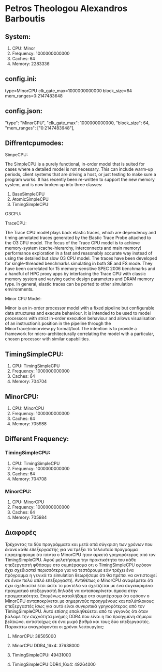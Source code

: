 # Petros Theologou Alexandros Barboutis

## System:
1. CPU: Minor 
2. Frequency: 1000000000000
3. Caches: 64
4. Memory: 2283336

## config.ini:
type=MinorCPU
clk_gate_max=1000000000000
block_size=64
mem_ranges=0:2147483648

## config.json: 
"type": "MinorCPU",
"clk_gate_max": 1000000000000,
"block_size": 64,
"mem_ranges": ["0:2147483648"],

## Diffrentcpumodes:
SimpeCPU:

The SimpleCPU is a purely functional, in-order model that is suited for cases where a detailed model is not necessary. This can include warm-up periods, client systems that are driving a host, or just testing to make sure a program works.
It has recently been re-written to support the new memory system, and is now broken up into three classes: 
1. BaseSimpleCPU
2. AtomicSimpleCPU
3. TimingSimpleCPU

O3CPU:


TraceCPU:

The Trace CPU model plays back elastic traces, which are dependency and timing annotated traces generated by the Elastic Trace Probe attached to the O3 CPU model. The focus of the Trace CPU model is to achieve memory-system (cache-hierarchy, interconnects and main memory) performance exploration in a fast and reasonably accurate way instead of using the detailed but slow O3 CPU model. The traces have been developed for single-threaded benchmarks simulating in both SE and FS mode. They have been correlated for 15 memory-sensitive SPEC 2006 benchmarks and a handful of HPC proxy apps by interfacing the Trace CPU with classic memory system and varying cache design parameters and DRAM memory type. In general, elastic traces can be ported to other simulation environments.

Minor CPU Model:

Minor is an in-order processor model with a fixed pipeline but configurable data structures and execute behaviour. It is intended to be used to model processors with strict in-order execution behaviour and allows visualisation of an instruction’s position in the pipeline through the MinorTrace/minorview.py format/tool. The intention is to provide a framework for micro-architecturally correlating the model with a particular, chosen processor with similar capabilities.

## TimingSimpleCPU:
1. CPU:	TimingSimpleCPU
2. Frequency: 1000000000000
3. Caches: 64
4. Memory: 704704

## MinorCPU: 
1. CPU: MinorCPU
2. Frequency: 1000000000000
3. Caches: 64
4. Memory: 705988

## Different Frequency:
### TimingSimpleCPU:
1. CPU:	TimingSimpleCPU
2. Frequency: 1000000000000
3. Caches: 64
4. Memory: 704708

### MinorCPU:
1. CPU:	MinorCPU
2. Frequency: 1000000000000
3. Caches: 64
4. Memory: 705984

## Διαφορές
Τρέχοντας τα δύο προγράμματα και μετά απά σύγκριση των χρόνων που έκανε κάθε επεξεργαστής για να τρέξει το τελευταίο πρόγραμμα παρητηρήσαμε ότι πάντα ο MinorCPU ήταν αρκετά γρηγορότερος από τον TimingSimpleCPU. Αφού μελετήσαμε την πρακτικότητα του κάθε επεξεργαστή φθάσαμε στο συμπέρασμα οτι ο TimingSimpleCPU εφόσον έχει σχεδιαστεί περισσότερο για να τεστάρουμε εάν τρέχει ένα πρόγραμμα η γενικά το simulation θεωρήσαμε ότι θα πρέπει να αντιστοιχεί σε έναν πολύ απλό επεξεργαστή. Αντιθέτως ο MinorCPU αναφέρεται ότι έχει σχεδιαστεί έτσι ώστε το μοντέλο να σχετίζεται με ένα συγκεκριμένο πραγματικό επεξεργαστή δηλαδή να ανταποκρίνεται άμεσα στην πραγματικότητα. Επομένως καταλήξαμε στο συμπέρασμα ότι εφόσον ο MinorCPU ανταποκρίνεται με σημερινούς προηγμένους και πολύπλοκους επεξεργαστές ίσως για αυτό είναι συγκριτικά γρηγορότερος από τον TimingSimpleCPU. Αυτό επίσης επαληθεύεται από το γεγονός ότι όταν βάλαμε την συχνότητα μνήμης DDR4 που είναι η πιο προηγμένη σήμερα βελτιώνει αντιστοίχως σε ένα μικρό βαθμό και τους δύο επεξεργαστές. Παρακάτω αναγράφονται οι χρόνοι λειτουργίας:

1. MinorCPU: 38505000
2. MinorCPU DDR4_16x4: 37638000

1. TimingSimpleCPU: 49431000
2. TimingSimpleCPU DDR4_16x4: 49264000

